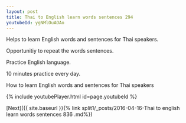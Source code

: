 ```yaml
---
layout: post
title: Thai to English learn words sentences 294 
youtubeId: ygNMlOuAOAo
---
```

 
 
Helps to learn English words and sentences for Thai speakers.

Opportunitiy to repeat the words sentences. 

Practice English language. 
 
10 minutes practice every day. 
 
How to learn English words and sentences for Thai speakers 
 
{% include youtubePlayer.html id=page.youtubeId %}
 
 
[Next]({{ site.baseurl }}{% link  split1/_posts/2016-04-16-Thai to english learn words sentences 836 .md%})
 
